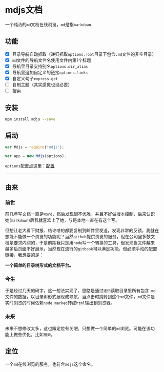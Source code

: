 # mdjs文档

一个纯洁的`md`文档在线浏览，`md`是指`markdown`

## 功能

- [x] 目录导航自动抓取（递归抓取`options.root`目录下包含`.md`文件的非空目录）
- [x] `md`文件的导航文件名使用文件内第1个标题
- [x] 导航里目录支持别名`options.dir_alias`
- [x] 导航里追加自定义的链接`options.links`
- [x] 自定义勾子`express.get`
- [ ] 自制主题（其实感觉也没必要）
- [ ] 搜索

## 安装

```bash
npm install mdjs --save
```

## 启动

```js
var Mdjs = require('mdjs');

var app = new Mdjs(options);
```

`options`配置点这里：[配置](options.md)

---

## 由来

### 前世

前几年写文档一直是`Word`，然后发现很不优雅，并且不好做版本控制，后来认识她(`markdown`)后我就喜欢上了她，与是本地一直在有这个写。

但想让老大看下财报、结论啥的都要复制到邮件里发送，发现非常的反锁，我就在想能不能做一个浏览的功能呢？当然`github`提供浏览的服务，但在公司里多数文档是要求内网的，于是前期我只是用`node`写一个转换的工具，但发现当文件越来越多后页面不好展示，当然现在流行的`gitbook`可以满足功能，但必须手动的配置链接，我想要的是：

**一个简单的目录树形式的文档平台。**

### 今生

于是经过几天的码字，这一想法实现了，思路是通过`递归`读取目录里所有包含`.md`文件的数据，以目录树形式展现成导航，当点击时跳转到这个`md`文件，`md`文件是实时浏览的时候依赖`node marked`转成`html`输出到浏览器。


### 未来

未来不想修改太多，这也跟定位有关吧，只想做一个简单的`md`浏览。可能在该功能上做些优化，比如`搜索`。

## 定位

一个`md`在线浏览的服务，也符合`mdjs`这个命名。
